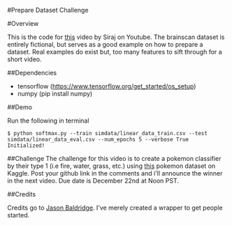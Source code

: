#Prepare Dataset Challenge

#Overview

This is the code for [this](https://youtu.be/0xVqLJe9_CY) video by Siraj on Youtube. The brainscan dataset is entirely fictional, but serves as a good example on how to prepare a dataset. Real examples do exist but, too many features to sift through for a short video. 

##Dependencies

* tensorflow (https://www.tensorflow.org/get_started/os_setup)
* numpy (pip install numpy) 


##Demo

Run the following in terminal
```
$ python softmax.py --train simdata/linear_data_train.csv --test simdata/linear_data_eval.csv --num_epochs 5 --verbose True
Initialized!
```

##Challenge
The challenge for this video is to create a pokemon classifier by their type 1 (i.e fire, water, grass, etc.) using [this](https://www.kaggle.com/abcsds/pokemon) pokemon dataset on Kaggle. Post your github link in the comments and i'll announce the winner in the next video. Due date is December 22nd at Noon PST.

##Credits

Credits go to [Jason Baldridge](https://github.com/jasonbaldridge). I've merely created a wrapper to get people started.
